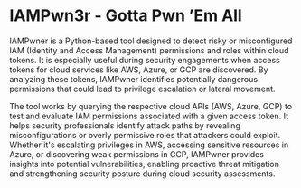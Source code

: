 # IAMPwn3r - Gotta Pwn ’Em All

IAMPwner is a Python-based tool designed to detect risky or misconfigured IAM (Identity and Access Management) permissions and roles within cloud tokens. It is especially useful during security engagements when access tokens for cloud services like AWS, Azure, or GCP are discovered. By analyzing these tokens, IAMPwner identifies potentially dangerous permissions that could lead to privilege escalation or lateral movement.

The tool works by querying the respective cloud APIs (AWS, Azure, GCP) to test and evaluate IAM permissions associated with a given access token. It helps security professionals identify attack paths by revealing misconfigurations or overly permissive roles that attackers could exploit. Whether it's escalating privileges in AWS, accessing sensitive resources in Azure, or discovering weak permissions in GCP, IAMPwner provides insights into potential vulnerabilities, enabling proactive threat mitigation and strengthening security posture during cloud security assessments.
